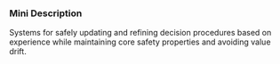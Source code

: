 ### Mini Description

Systems for safely updating and refining decision procedures based on experience while maintaining core safety properties and avoiding value drift.
